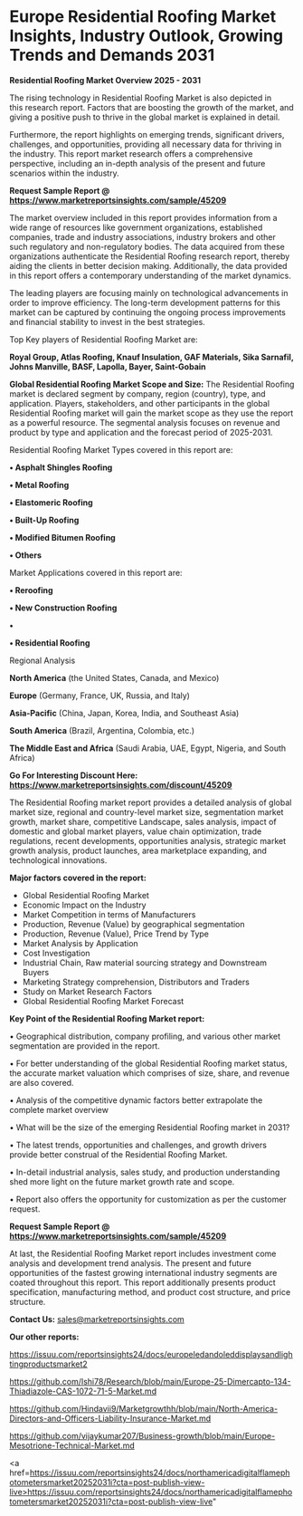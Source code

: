 # Europe Residential Roofing Market Insights, Industry Outlook, Growing Trends and Demands 2031

<Strong> Residential Roofing Market Overview 2025 - 2031</strong>

The rising technology in Residential Roofing Market is also depicted in this research report. Factors that are boosting the growth of the market, and giving a positive push to thrive in the global market is explained in detail.

Furthermore, the report highlights on emerging trends, significant drivers, challenges, and opportunities, providing all necessary data for thriving in the industry. This report market research offers a comprehensive perspective, including an in-depth analysis of the present and future scenarios within the industry.

<strong>Request Sample Report @ <a href=https://www.marketreportsinsights.com/sample/45209>https://www.marketreportsinsights.com/sample/45209</a></strong>

The market overview included in this report provides information from a wide range of resources like government organizations, established companies, trade and industry associations, industry brokers and other such regulatory and non-regulatory bodies. The data acquired from these organizations authenticate the Residential Roofing research report, thereby aiding the clients in better decision making. Additionally, the data provided in this report offers a contemporary understanding of the market dynamics.

The leading players are focusing mainly on technological advancements in order to improve efficiency. The long-term development patterns for this market can be captured by continuing the ongoing process improvements and financial stability to invest in the best strategies.

Top Key players of Residential Roofing Market are:

<strong>Royal Group, Atlas Roofing, Knauf Insulation, GAF Materials, Sika Sarnafil, Johns Manville, BASF, Lapolla, Bayer, Saint-Gobain</strong>

<strong><b>Global Residential Roofing Market Scope and Size:</b></strong>
The Residential Roofing market is declared segment by company, region (country), type, and application. Players, stakeholders, and other participants in the global Residential Roofing market will gain the market scope as they use the report as a powerful resource. The segmental analysis focuses on revenue and product by type and application and the forecast period of 2025-2031.

Residential Roofing Market Types covered in this report are:

<strong>•  Asphalt Shingles Roofing

•  Metal Roofing

•  Elastomeric Roofing

•  Built-Up Roofing

•  Modified Bitumen Roofing

•  Others</strong>

Market Applications covered in this report are:

<strong>•  Reroofing

•  New Construction Roofing

•  

•  Residential Roofing</strong> 

Regional Analysis

<strong>North America</strong> (the United States, Canada, and Mexico)

<strong>Europe</strong> (Germany, France, UK, Russia, and Italy)

<strong>Asia-Pacific</strong> (China, Japan, Korea, India, and Southeast Asia)

<strong>South America</strong> (Brazil, Argentina, Colombia, etc.)

<strong>The Middle East and Africa</strong> (Saudi Arabia, UAE, Egypt, Nigeria, and South Africa)

<strong>Go For Interesting Discount Here: <a href=https://www.marketreportsinsights.com/discount/45209>https://www.marketreportsinsights.com/discount/45209</a></strong>

The Residential Roofing market report provides a detailed analysis of global market size, regional and country-level market size, segmentation market growth, market share, competitive Landscape, sales analysis, impact of domestic and global market players, value chain optimization, trade regulations, recent developments, opportunities analysis, strategic market growth analysis, product launches, area marketplace expanding, and technological innovations.

<strong><b>Major factors covered in the report:</b></strong>
<ul>
  <li>Global Residential Roofing Market </li>
  <li>Economic Impact on the Industry</li>
  <li>Market Competition in terms of Manufacturers</li>
  <li>Production, Revenue (Value) by geographical segmentation</li>
  <li>Production, Revenue (Value), Price Trend by Type</li>
  <li>Market Analysis by Application</li>
  <li>Cost Investigation</li>
  <li>Industrial Chain, Raw material sourcing strategy and Downstream Buyers</li>
  <li>Marketing Strategy comprehension, Distributors and Traders</li>
  <li>Study on Market Research Factors</li>
  <li>Global Residential Roofing Market Forecast</li>
</ul>

<strong><b>Key Point of the Residential Roofing Market report:</b></strong>

• Geographical distribution, company profiling, and various other market segmentation are provided in the report.

• For better understanding of the global Residential Roofing market status, the accurate market valuation which comprises of size, share, and revenue are also covered.

• Analysis of the competitive dynamic factors better extrapolate the complete market overview

• What will be the size of the emerging Residential Roofing market in 2031?

• The latest trends, opportunities and challenges, and growth drivers provide better construal of the Residential Roofing Market.

• In-detail industrial analysis, sales study, and production understanding shed more light on the future market growth rate and scope.

• Report also offers the opportunity for customization as per the customer request.

<strong>Request Sample Report @ <a href=https://www.marketreportsinsights.com/sample/45209>https://www.marketreportsinsights.com/sample/45209</a></strong>

At last, the Residential Roofing Market report includes investment come analysis and development trend analysis. The present and future opportunities of the fastest growing international industry segments are coated throughout this report. This report additionally presents product specification, manufacturing method, and product cost structure, and price structure.

<strong>Contact Us:</strong>
sales@marketreportsinsights.com

<strong>Our other reports:</strong>

<a href=https://issuu.com/reportsinsights24/docs/europeledandoleddisplaysandlightingproductsmarket2>https://issuu.com/reportsinsights24/docs/europeledandoleddisplaysandlightingproductsmarket2</a>

<a href=https://github.com/Ishi78/Research/blob/main/Europe-25-Dimercapto-134-Thiadiazole-CAS-1072-71-5-Market.md>https://github.com/Ishi78/Research/blob/main/Europe-25-Dimercapto-134-Thiadiazole-CAS-1072-71-5-Market.md</a>

<a href=https://github.com/Hindavii9/Marketgrowthh/blob/main/North-America-Directors-and-Officers-Liability-Insurance-Market.md>https://github.com/Hindavii9/Marketgrowthh/blob/main/North-America-Directors-and-Officers-Liability-Insurance-Market.md</a>

<a href=https://github.com/vijaykumar207/Business-growth/blob/main/Europe-Mesotrione-Technical-Market.md>https://github.com/vijaykumar207/Business-growth/blob/main/Europe-Mesotrione-Technical-Market.md</a>

<a href=https://issuu.com/reportsinsights24/docs/northamericadigitalflamephotometersmarket20252031i?cta=post-publish-view-live>https://issuu.com/reportsinsights24/docs/northamericadigitalflamephotometersmarket20252031i?cta=post-publish-view-live</a>"
